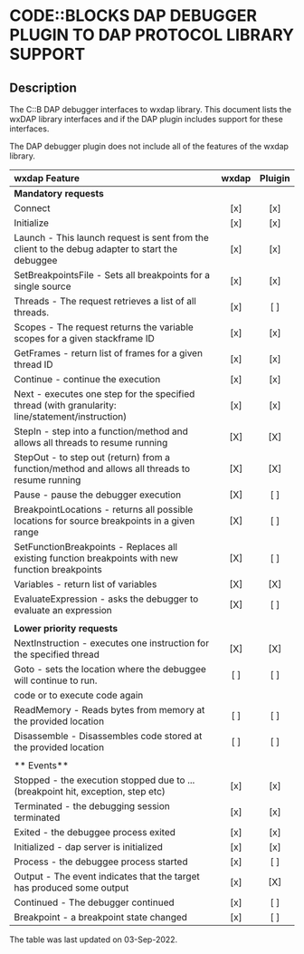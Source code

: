 # CODE::BLOCKS  DAP DEBUGGER PLUGIN TO DAP PROTOCOL LIBRARY SUPPORT

## Description

The C::B DAP debugger interfaces to wxdap library. This document lists the wxDAP library interfaces and if the DAP plugin includes support for these interfaces.

The DAP debugger plugin does not include all of the features of the wxdap library.

|                   wxdap Feature                                                                   | wxdap  | Pluigin |
| :------------------------------------------------------------------------------------------------ | :----: | :-----: |
| **Mandatory requests**                                                                            |        |         |
| Connect                                                                                           |  [x]   |   [x]   |
| Initialize                                                                                        |  [x]   |   [x]   |
| Launch - This launch request is sent from the client to the debug adapter to start the debuggee   |  [x]   |   [x]   |
| SetBreakpointsFile - Sets all breakpoints for a single source                                     |  [x]   |   [x]   |
| Threads - The request retrieves a list of all threads.                                            |  [x]   |   [ ]   |
| Scopes - The request returns the variable scopes for a given stackframe ID                        |  [x]   |   [x]   |
| GetFrames - return list of frames for a given thread ID                                           |  [x]   |   [x]   |
| Continue - continue the execution                                                                 |  [x]   |   [x]   |
| Next - executes one step for the specified thread (with granularity: line/statement/instruction)  |  [x]   |   [x]   |
| StepIn - step into a function/method and allows all threads to resume running                     |  [X]   |   [X]   |
| StepOut - to step out (return) from a function/method and allows all threads to resume running    |  [X]   |   [X]   |
| Pause - pause the debugger execution                                                              |  [X]   |   [ ]   |
| BreakpointLocations - returns all possible locations for source breakpoints in a given range      |  [X]   |   [ ]   |
| SetFunctionBreakpoints - Replaces all existing function breakpoints with new function breakpoints |  [X]   |   [ ]   |
| Variables - return list of variables                                                              |  [X]   |   [X]   |
| EvaluateExpression - asks the debugger to evaluate an expression                                  |  [X]   |   [ ]   |
|                                                                                                   |        |         |
| **Lower priority requests**                                                                       |        |         |
| NextInstruction - executes one instruction for the specified thread                               |  [X]   |   [X]   |
| Goto - sets the location where the debuggee will continue to run.                                 |  [ ]   |   [ ]   |
| code or to execute code again                                                                     |        |         |
| ReadMemory - Reads bytes from memory at the provided location                                     |  [ ]   |   [ ]   |
| Disassemble - Disassembles code stored at the provided location                                   |  [ ]   |   [ ]   |
|                                                                                                   |        |         |
| ** Events**                                                                                       |        |         |
| Stopped - the execution stopped due to ... (breakpoint hit, exception, step etc)                  |  [x]   |   [x]   |
| Terminated - the debugging session terminated                                                     |  [x]   |   [x]   |
| Exited - the debuggee process exited                                                              |  [x]   |   [x]   |
| Initialized - dap server is initialized                                                           |  [x]   |   [x]   |
| Process - the debuggee process started                                                            |  [x]   |   [ ]   |
| Output - The event indicates that the target has produced some output                             |  [x]   |   [X]   |
| Continued - The debugger continued                                                                |  [x]   |   [ ]   |
| Breakpoint - a breakpoint state changed                                                           |  [x]   |   [ ]   |

The table was last updated on 03-Sep-2022.